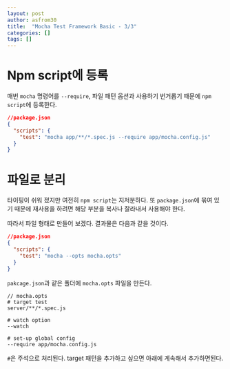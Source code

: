 ```yaml
---
layout: post
author: asfrom30
title:  "Mocha Test Framework Basic - 3/3"
categories: []
tags: []
---
```


# Npm script에 등록
매번 `mocha` 명령어를 `--require`, 파일 패턴 옵션과 사용하기 번거롭기 때문에 `npm script`에 등록한다.

```json
//package.json
{
  "scripts": {
    "test": "mocha app/**/*.spec.js --require app/mocha.config.js"
  }
}
```

# 파일로 분리

타이핑이 쉬워 졌지만 여전히 `npm script`는 지저분하다. 또 `package.json`에 묶여 있기 때문에 재사용을 하려면 해당 부분을 복사나 잘라내서 사용해야 한다.

따라서 파일 형태로 만들어 보겠다. 결과물은 다음과 같을 것이다.

```json
//package.json
{
  "scripts": {
    "test": "mocha --opts mocha.opts"
  }
}
```

`pakcage.json`과 같은 폴더에 `mocha.opts` 파일을 만든다.

```
// mocha.opts
# target test 
server/**/*.spec.js

# watch option
--watch

# set-up global config
--require app/mocha.config.js
```

`#`은 주석으로 처리된다. target 패턴을 추가하고 싶으면 아래에 계속해서 추가하면된다.